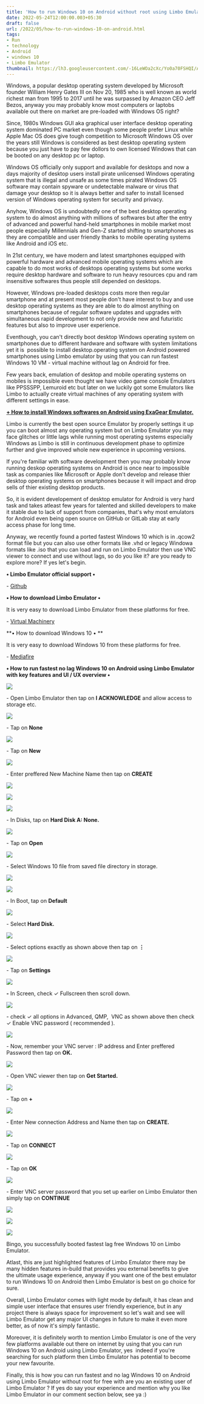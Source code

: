 ```yaml
---
title: 'How to run Windows 10 on Android without root using Limbo Emulator.'
date: 2022-05-24T12:00:00.003+05:30
draft: false
url: /2022/05/how-to-run-windows-10-on-android.html
tags: 
- Run
- technology
- Android
- windows 10
- Limbo Emulator
thumbnail: https://lh3.googleusercontent.com/-16LeWOa2cXc/Yo0a70FSHQI/AAAAAAAALLM/lje4KqU3rI4_9dC58Ppn1jTfJag1rioJQCNcBGAsYHQ/s1600/1653414633628631-0.png
---
```


  

Windows, a popular desktop operating system developed by Microsoft founder William Henry Gates III on Nov 20, 1985 who is well known as world richest man from 1995 to 2017 until he was surpassed by Amazon CEO Jeff Bezos, anyway you may probably know most computers or laptobs available out there on market are pre-loaded with Windows OS right?

  

Since, 1980s Windows GUI aka graphical user interface desktop operating system dominated PC market even though some people prefer Linux while Apple Mac OS does give tough competition to Microsoft Windows OS over the years still Windows is considered as best desktop operating system because you just have to pay few dollors to own licensed Windows that can be booted on any desktop pc or laptop.

  

Windows OS officially only support and available for desktops and now a days majority of desktop users install pirate unlicensed Windows operating system that is illegal and unsafe as some times pirated Windows OS software may contain spyware or undetectable malware or virus that damage your desktop so it is always better and safer to install licensed version of Windows operating system for security and privacy.

  

Anyhow, Windows OS is undoubtedly one of the best desktop operating system to do almost anything with millions of softwares but after the entry of advanced and powerful hand-held smartphones in mobile market most people especially Millennials and Gen-Z started shifting to smartphones as they are compatible and user friendly thanks to mobile operating systems like Android and iOS etc.

  

In 21st century, we have modern and latest smartphones equipped with powerful hardware and advanced mobile operating systems which are capable to do most works of desktops operating systems but some works require desktop hardware and software to run heavy resources cpu and ram insensitive softwares thus people still depended on desktops.

  

However, Windows pre-loaded desktops costs more then regular smartphone and at present most people don't have interest to buy and use desktop operating systems as they are able to do almost anything on smartphones because of regular software updates and upgrades with simultaneous rapid development to not only provide new and futuristic features but also to improve user experience.

  

Eventhough, you can't directly boot desktop Windows operating system on smartphones due to different hardware and software with system limitations yet it is  possible to install desktop.operating system on Android powered smartphones using Limbo emulator by using that you can run fastest Windows 10 VM - virtual machine without lag on Android for free.

  

Few years back, emulation of desktop and mobile operating systems on mobiles is impossible even thought we have video game console Emulators like PPSSSPP, Lemuroid etc but later on we luckily got some Emulators like Limbo to actually create virtual machines of any operating system with different settings in ease.

  

**[\+ How to install Windows softwares on Android using ExaGear Emulator.](https://www.techtracker.in/2022/05/how-to-install-windows-softwares-on.html)**

  

Limbo is currently the best open source Emulator by properly settings it up you can boot almost any operating system but on Limbo Emulator you may face glitches or little lags while running most operating systems especially Windows as Limbo is still in continuous development phase to optimize further and give improved whole new experience in upcoming versions.

  

If you're familiar with software development then you may probably know running deskop operating systems on Android is once near to impossible task as companies like Microsoft or Apple don't develop and release thier desktop operating systems on smartphones because it will impact and drop sells of thier existing desktop products.

  

So, it is evident developement of desktop emulator for Android is very hard task and takes atleast few years for talented and skilled developers to make it stable due to lack of support from companies, that's why most emulators for Android even being open source on GitHub or GitLab stay at early access phase for long time.

  

Anyway, we recently found a ported fastest Windows 10 which is in .qcow2 format file but you can also use other formats like .vhd or legacy Windowa formats like .iso that you can load and run on Limbo Emulator then use VNC viewer to connect and use without lags, so do you like it? are you ready to explore more? If yes let's begin.

  

**• Limbo Emulator official support •**

\- [Github](https://github.com/limboemu/limbo)

**• How to download Limbo Emulator •**

It is very easy to download Limbo Emulator from these platforms for free.

  

\- [Virtual Machinery](https://virtualmachinery.weebly.com/)

  

**• How to download Windows 10 • **

It is very easy to download Windows 10 from these platforms for free.

  

\- [Mediafire](https://www.mediafire.com/file/x207jy6tixxyvqv/Windows10.qcow2/file)

**• How to run fastest no lag Windows 10 on Android using Limbo Emulator with key features and UI / UX overview •**

 **![](https://lh3.googleusercontent.com/-oBhmq0XqGFI/Yo1H48Qvt2I/AAAAAAAALNE/duA0OGraO4MNnPGbVnd6dCetvK0AY4--QCNcBGAsYHQ/s1600/1653426143727289-0.png)** 

\- Open Limbo Emulator then tap on **I ACKNOWLEDGE** and allow access to storage etc.

 **![](https://lh3.googleusercontent.com/-C9dnBMhf0Oc/Yo1H311s1cI/AAAAAAAALNA/JJZ7miByn88t2Qrc8ig2ufQaysqoCGWmACNcBGAsYHQ/s1600/1653426140255659-1.png)** 

\- Tap on **None**

 **![](https://lh3.googleusercontent.com/-scbLNPmj91Q/Yo1H2xvUEJI/AAAAAAAALM8/ZRLEsv9GY5AkOSMOxwYllo9cn66cwrDjQCNcBGAsYHQ/s1600/1653426136631834-2.png)** 

\- Tap on **New**

 **![](https://lh3.googleusercontent.com/-oLUwLXFCUyM/Yo1H2GzSL1I/AAAAAAAALM4/uvXTQmM6YbUczp0q7CSS_RiTXtzU0kmCwCNcBGAsYHQ/s1600/1653426132732878-3.png)** 

\- Enter preffered New Machine Name then tap on **CREATE**

 **![](https://lh3.googleusercontent.com/-eR0ne_YVoyk/Yo1H1MRTKAI/AAAAAAAALM0/WskAcFhdbxkXcamKWhrtDk3lahahkPC_gCNcBGAsYHQ/s1600/1653426128779925-4.png)** 

 ![](https://lh3.googleusercontent.com/-XpFvv0LmH8A/Yo1H0LquYBI/AAAAAAAALMw/tbhwWNRYgEU4Q01rWMMBOXSGID1LDmGEwCNcBGAsYHQ/s1600/1653426125297209-5.png) 

  

 ![](https://lh3.googleusercontent.com/-FyF4lw2053w/Yo1HxPgBAvI/AAAAAAAALMs/1IgAoc1f8FoayalBSZCGJbP1vGcVhUMNgCNcBGAsYHQ/s1600/1653426112922962-6.png) 

  

\- In Disks, tap on **Hard Disk A: None.**

 **![](https://lh3.googleusercontent.com/-Q8U5-obg7Vc/Yo1HwBloFcI/AAAAAAAALMo/aQXQgBNe4CI5E3adD3qsNfYSm3repGjdQCNcBGAsYHQ/s1600/1653426109001789-7.png)** 

\- Tap on **Open**

  

 ![](https://lh3.googleusercontent.com/-v_KeShvB8q4/Yo1HvCsKe_I/AAAAAAAALMk/DteNgfHX0vQqmFPbbGB4SWlg9SCOVnb1QCNcBGAsYHQ/s1600/1653426105091152-8.png) 

  

\- Select Windows 10 file from saved file directory in storage.

  

 ![](https://lh3.googleusercontent.com/-38p5Q_M3eCA/Yo1HuFC0p3I/AAAAAAAALMg/rRgJS48oWAgWKfD_WOu-wfdT9BxhJmRVwCNcBGAsYHQ/s1600/1653426101131751-9.png) 

  

 ![](https://lh3.googleusercontent.com/-Mi1PaTv3Gj4/Yo1HtMp9M8I/AAAAAAAALMc/_AMsNcw7-uwNrMBxnj5pcP0vbzJnJeW8ACNcBGAsYHQ/s1600/1653426096587322-10.png) 

  

\- In Boot, tap on **Default**

 **![](https://lh3.googleusercontent.com/-yUayyUeT2wI/Yo1HsFkU5HI/AAAAAAAALMY/nyuhB2suxKwK6tgWy19NfjZ8M2onILhhQCNcBGAsYHQ/s1600/1653426092588381-11.png)** 

\- Select **Hard Disk.**

 **![](https://lh3.googleusercontent.com/-GsbQz1rPlkw/Yo1HrPbq7DI/AAAAAAAALMU/Rzl6fCUCJqAx0N23e2SnY9gjLsXobtmsgCNcBGAsYHQ/s1600/1653426088672835-12.png)** 

\- Select options exactly as shown above then tap on **⋮**

  

 ![](https://lh3.googleusercontent.com/-P-nuUfPLmco/Yo1Hp7LBnXI/AAAAAAAALMQ/QzLxFX1btj04TqHb-trepnaz9KITuxf0gCNcBGAsYHQ/s1600/1653426083891008-13.png) 

  

\- Tap on **Settings**

 **![](https://lh3.googleusercontent.com/-jkKAjZztSnY/Yo1Ho26VS_I/AAAAAAAALMI/odbvGMJ8xacoGoLbLGRA8tTXH-Bu6LmLgCNcBGAsYHQ/s1600/1653426074620622-14.png)** 

**\-** In Screen, check ✓ Fullscreen then scroll down.

  

 ![](https://lh3.googleusercontent.com/-LyrjfFI1G-Q/Yo1HmpBN4GI/AAAAAAAALME/b9hYcoGZmIkpfumXJbn5pAeD0h74wG6bACNcBGAsYHQ/s1600/1653426063203019-15.png) 

  

\- check ✓ all options in Advanced, QMP,  VNC as shown above then check ✓ Enable VNC password ( recommended ).

  

 ![](https://lh3.googleusercontent.com/-_uwpjWMnifw/Yo1Hjk3ijvI/AAAAAAAALMA/KcybYKZ3LckQGq7T84v0E90X9XVfXnRPwCNcBGAsYHQ/s1600/1653426054065417-16.png) 

  

\- Now, remember your VNC server : IP address and Enter preffered Password then tap on **OK.**

 **![](https://lh3.googleusercontent.com/-AUJrwLoLIgc/Yo1HhYCOUUI/AAAAAAAALL8/wBqMMXUqNLY9KygeV18lHA2EwW37hMLcgCNcBGAsYHQ/s1600/1653426044004009-17.png)** 

\- Open VNC viewer then tap on **Get Started.**

 **![](https://lh3.googleusercontent.com/-iK9GgN75cIs/Yo1He5kwoGI/AAAAAAAALLw/ymhy2xBCT0gDOSiXR0MBMDwRtfxTNGsnACNcBGAsYHQ/s1600/1653426034636466-18.png)** 

\- Tap on **+**

  

 ![](https://lh3.googleusercontent.com/-a7fADy_ZLCw/Yo1HcY2QkDI/AAAAAAAALLs/I_P-wqH1NA8PVCLS3eRmoN7_r-F51Jj6QCNcBGAsYHQ/s1600/1653426024975032-19.png) 

  

\- Enter New connection Address and Name then tap on **CREATE.**

 **![](https://lh3.googleusercontent.com/-FCbaAJRHrqo/Yo1HZ1swjsI/AAAAAAAALLo/j70aC0esFO0uqAQfhbYO1jZ8K8A7woEmgCNcBGAsYHQ/s1600/1653426011079836-20.png)** 

\- Tap on **CONNECT**

 **![](https://lh3.googleusercontent.com/-PG9dNRVWQuI/Yo1HWoWsXSI/AAAAAAAALLk/uvvKSngY874PI1Fud7mf0-V1llVT6XyrACNcBGAsYHQ/s1600/1653426000530659-21.png)** 

\- Tap on **OK**

 **![](https://lh3.googleusercontent.com/-g7RVKpyD5gY/Yo1HUHnOS0I/AAAAAAAALLg/p7_zwSiq1M0KYIUL8FZpazmiUPXkoyVyQCNcBGAsYHQ/s1600/1653425989660152-22.png)** 

\- Enter VNC server password that you set up earlier on Limbo Emulator then simply tap on **CONTINUE**

 **![](https://lh3.googleusercontent.com/-KeICST2ngKM/Yo1HRW2XV7I/AAAAAAAALLc/--L6bUz938IyAeyE0IEdzyjbaFnQqCLowCNcBGAsYHQ/s1600/1653425981801134-23.png)** 

 **![](https://lh3.googleusercontent.com/-humN4msDtHA/Yo1HPalRqrI/AAAAAAAALLY/0a7b6XWre2Qf6KXBHb8l_ogk6XNotCnFQCNcBGAsYHQ/s1600/1653425972017451-24.png)** 

 **![](https://lh3.googleusercontent.com/-ShAuGOOU_5s/Yo1HM3rqRgI/AAAAAAAALLU/m6-IWphifXUa8OV3XlGp1KQ_WZvB2gYKACNcBGAsYHQ/s1600/1653425957480637-25.png)** 

Bingo, you successfully booted fastest lag free Windows 10 on Limbo Emulator.

  

Atlast, this are just highlighted features of Limbo Emulator there may be many hidden features in-build that provides you external benefits to give the ultimate usage experience, anyway if you want one of the best emulator to run Windows 10 on Android then Limbo Emulator is best on go choice for sure.  

  

Overall, Limbo Emulator comes with light mode by default, it has clean and simple user interface that ensures user friendly experience, but in any project there is always space for improvement so let's wait and see will Limbo Emulator get any major UI changes in future to make it even more better, as of now it's simply fantastic.

  

Moreover, it is definitely worth to mention Limbo Emulator is one of the very few platforms available out there on internet by using that you can run Windows 10 on Android using Limbo Emulator, yes  indeed if you're searching for such platform then Limbo Emulator has potential to become your new favourite.

  

Finally, this is how you can run fastest and no lag Windows 10 on Android using Limbo Emulator without root for free with are you an existing user of Limbo Emulator ? If yes do say your experience and mention why you like Limbo Emulator in our comment section below, see ya :)